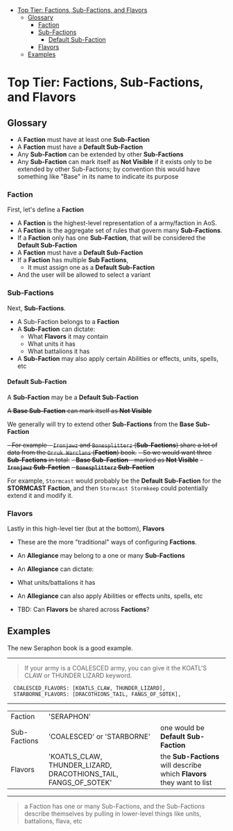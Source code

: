- [Top Tier: Factions, Sub-Factions, and Flavors](#top-tier-factions-sub-factions-and-flavors)
  - [Glossary](#glossary)
    - [Faction](#faction)
    - [Sub-Factions](#sub-factions)
      - [Default Sub-Faction](#default-sub-faction)
    - [Flavors](#flavors)
  - [Examples](#examples)

# Top Tier: Factions, Sub-Factions, and Flavors


## Glossary

- A **Faction** must have at least one **Sub-Faction**
- A **Faction** must have a **Default Sub-Faction**
- Any **Sub-Faction** can be extended by other **Sub-Factions**
- Any **Sub-Faction** can mark itself as **Not Visible** if it exists only to be extended by other Sub-Factions; by convention this would have something like "Base" in its name to indicate its purpose

### Faction

First, let's define a **Faction**

- A **Faction** is the highest-level representation of a army/faction in AoS.
- A **Faction** is the aggregate set of rules that govern many **Sub-Factions**. 
- If a **Faction** only has one **Sub-Faction**, that will be considered the **Default Sub-Faction**
 - A **Faction** must have a **Default Sub-Faction** 
- If a **Faction** has multiple **Sub Factions**, 
  - It must assign one as a **Default Sub-Faction**
 - And the user will be allowed to select a variant

### Sub-Factions

Next, **Sub-Factions**.

- A Sub-Faction belongs to a **Faction**
- A **Sub-Faction** can dictate:
  - What **Flavors** it may contain
  - What units it has
  - What battalions it has
- A **Sub-Faction** may also apply certain Abilities or effects, units, spells, etc

#### Default Sub-Faction

A **Sub-Faction** may be a **Default Sub-Faction**

~~A **Base Sub-Faction** can mark itself as **Not Visible**~~

We generally will try to extend other **Sub-Factions** from the **Base Sub-Faction**

  ~~- For example - `Ironjawz` and `Bonesplitterz` (**Sub-Factions**) share a lot of data from the `Orruk Warclans` (**Faction**) book.~~
  ~~- So we would want three **Sub-Factions** in total:~~
    ~~- **Base Sub-Faction** - marked as **Not Visible**~~
    ~~- **`Ironjawz` Sub-Faction**~~
    ~~- **`Bonesplitterz` Sub-Faction**~~

For example, `Stormcast` would probably be the **Default Sub-Faction** for the **STORMCAST** **Faction**, and then `Stormcast Stormkeep` could potentially extend it and modify it.

### Flavors

Lastly in this high-level tier (but at the bottom), **Flavors**

- These are the more "traditional" ways of configuring **Factions**. 
- An **Allegiance** may belong to a one or many **Sub-Factions**
- An **Allegiance** can dictate:
- What units/battalions it has
- An **Allegiance** can also apply Abilities or effects units, spells, etc

- TBD: Can **Flavors** be shared across **Factions**?

## Examples

The new Seraphon book is a good example.


---
> If your army is a COALESCED army, you can give it the KOATL'S CLAW or THUNDER LIZARD keyword.

```
  COALESCED_FLAVORS: [KOATLS_CLAW, THUNDER_LIZARD],
  STARBORNE_FLAVORS: [DRACOTHIONS_TAIL, FANGS_OF_SOTEK],
```

---

|              |                                                                 |                                                                        |
| ------------ | --------------------------------------------------------------- | ---------------------------------------------------------------------- |
| Faction      | 'SERAPHON'                                                      |                                                                        |
| Sub-Factions | 'COALESCED' or 'STARBORNE'                                      | one would be **Default Sub-Faction**                                      |
| Flavors  | 'KOATLS_CLAW, THUNDER_LIZARD, DRACOTHIONS_TAIL, FANGS_OF_SOTEK' | the **Sub-Factions** will describe which **Flavors** they want to list |

---

 > a Faction has one or many Sub-Factions, and the Sub-Factions describe themselves by pulling in lower-level things like units, battalions, flava, etc